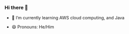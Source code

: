 ### Hi there 👋


<!--- 🔭 I’m currently working on ...--->
- 🌱 I’m currently learning AWS cloud computing, and Java
<!--- 👯 I’m looking to collaborate on ...--->
<!--- 🤔 I’m looking for help with ...--->
<!--- 💬 Ask me about ...--->
<!--- 📫 How to reach me: ...--->
- 😄 Pronouns: He/Him
<!--- ⚡ Fun fact: ...--->

